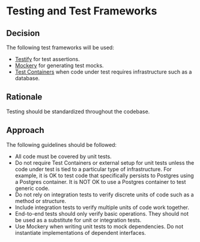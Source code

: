 # Testing and Test Frameworks

## Decision

The following test frameworks will be used:

- [Testify](https://github.com/stretchr/testify) for test assertions.
- [Mockery](https://github.com/vektra/mockery/) for generating test mocks.
- [Test Containers](https://github.com/testcontainers/testcontainers-go) when code under test requires infrastructure such as a
  database.

## Rationale

Testing should be standardized throughout the codebase.

## Approach

The following guidelines should be followed:

- All code must be covered by unit tests.
- Do not require Test Containers or external setup for unit tests unless the code under test is tied to a particular
  type of infrastructure. For example, it is OK to test code that specifically persists to Postgres using a Postgres
  container. It is NOT OK to use a Postgres container to test generic code.
- Do not rely on integration tests to verify discrete units of code such as a method or structure.
- Include integration tests to verify multiple units of code work together.
- End-to-end tests should only verify basic operations. They should not be used as a substitute for unit or integration
  tests.
- Use Mockery when writing unit tests to mock dependencies. Do not instantiate implementations of dependent interfaces.  